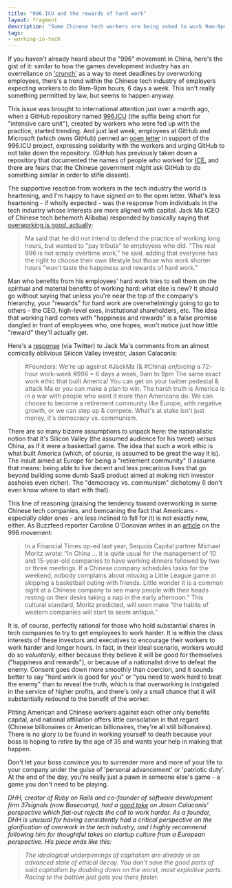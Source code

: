 ```yaml
---
title: "996.ICU and the rewards of hard work"
layout: fragment
description: "Some Chinese tech workers are being asked to work 9am-9pm, 6 days a week. Will this serve as a wake-up call for Silicon Valley to start working harder?"
tags:
- working-in-tech
---
```


If you haven't already heard about the "996" movement in China, here's the gist of it: similar to how the games development industry has an overreliance on ['crunch'](https://kotaku.com/crunch-time-why-game-developers-work-such-insane-hours-1704744577) as a way to meet deadlines by overworking employees, there's a trend within the Chinese tech industry of employers expecting workers to do 9am-9pm hours, 6 days a week. This isn't really something permitted by law, but seems to happen anyway.

This issue was brought to international attention just over a month ago, when a GitHub repository named [996.ICU](https://github.com/996icu/996.ICU) (the suffix being short for "intensive care unit"), created by workers who were fed up with the practice, started trending. And just last week, employees at GitHub and Microsoft (which owns GitHub) penned an [open letter](https://github.com/MSWorkers/support.996.ICU) in support of the 996.ICU project, expressing solidarity with the workers and urging GitHub to not take down the repository. (GitHub has previously taken down a repository that documented the names of people who worked for [ICE](https://www.theverge.com/2018/6/19/17480912/github-ice-linkedin-scraping-employees), and there are fears that the Chinese government might ask GitHub to do something similar in order to stifle dissent).

The supportive reaction from workers in the tech industry the world is heartening, and I'm happy to have signed on to the open letter. What's less heartening - if wholly expected - was the response from individuals in the tech industry whose interests are more aligned with capital. Jack Ma (CEO of Chinese tech behemoth Alibaba) responded by basically saying that [overworking is good, actually](https://www.cnn.com/2019/04/15/business/jack-ma-996-china/index.html):

> Ma said that he did not intend to defend the practice of working long hours, but wanted to "pay tribute" to employees who did.
> "The real 996 is not simply overtime work," he said, adding that everyone has the right to choose their own lifestyle but those who work shorter hours "won't taste the happiness and rewards of hard work."

Man who benefits from his employees' hard work tries to sell them on the spiritual and material benefits of working hard: what else is new? It should go without saying that unless you're near the top of the company's hierarchy, your "rewards" for hard work are overwhelmingly going to go to others - the CEO, high-level exes, institutional shareholders, etc. The idea that working hard comes with "happiness and rewards" is a false promise dangled in front of employees who, one hopes, won't notice just how little "reward" they'll actually get.

Here's a [response](https://twitter.com/Jason/status/1117871181518893056) (via Twitter) to Jack Ma's comments from an almost comically oblivious Silicon Valley investor, Jason Calacanis:

> #Founders: We're up against #JackMa (& #China) *enforcing* a 72-hour work-week
> #996 = 6 days a week, 9am to 9pm
> The same exact work ethic that built America!
> You can get on your twitter pedestal & attack Ma or you can make a plan to win.
> The harsh truth is America is in a war with people who want *it* more than Americans do.
> We can choose to become a retirement community like Europe, with negative growth, or we can step up & compete.
> What's at stake isn't just money, it's democracy vs. communism.

There are so many bizarre assumptions to unpack here: the nationalistic notion that it's Silicon Valley (the assumed audience for his tweet) _versus_ China, as if it were a basketball game. The idea that such a work ethic is what built America (which, of course, is assumed to be great the way it is). The insult aimed at Europe for being a "retirement community" (I assume that means: being able to live decent and less precarious lives that go beyond building some dumb SaaS product aimed at making rich investor assholes even richer). The "democracy vs. communism" dichotomy (I don't even know where to start with that).

This line of reasoning (praising the tendency toward overworking in some Chinese tech companies, and bemoaning the fact that Americans - especially older ones - are less inclined to fall for it) is not exactly new, either. As Buzzfeed reporter Caroline O'Donovan writes in an [article](https://www.buzzfeednews.com/article/carolineodonovan/microsoft-petition-996-icu-workweek-china) on the 996 movement:

> In a Financial Times op-ed last year, Sequoia Capital partner Michael Moritz wrote: “In China … it is quite usual for the management of 10 and 15-year-old companies to have working dinners followed by two or three meetings. If a Chinese company schedules tasks for the weekend, nobody complains about missing a Little League game or skipping a basketball outing with friends. Little wonder it is a common sight at a Chinese company to see many people with their heads resting on their desks taking a nap in the early afternoon.” This cultural standard, Moritz predicted, will soon make “the habits of western companies will start to seem antique.”

It is, of course, perfectly rational for those who hold substantial shares in tech companies to try to get employees to work harder. It is within the class interests of these investors and executives to encourage their workers to work harder and longer hours. In fact, in their ideal scenario, workers would do so _voluntarily_, either because they believe it will be good for themselves ("happiness and rewards"), or because of a nationalist drive to defeat the enemy. Consent goes down more smoothly than coercion, and it sounds better to say "hard work is good for you" or "you need to work hard to beat the enemy" than to reveal the truth, which is that overworking is instigated in the service of higher profits, and there's only a small chance that it will substantially redound to the benefit of the worker.

Pitting American and Chinese workers against each other only benefits capital, and national affiliation offers little consolation in that regard (Chinese billionaires or American billionaires, they're all still billionaires). There is no glory to be found in working yourself to death because your boss is hoping to retire by the age of 35 and wants your help in making that happen.

Don't let your boss convince you to surrender more and more of your life to your company under the guise of 'personal advancement' or 'patriotic duty'. At the end of the day, you're really just a pawn in someone else's game - a game you don't need to be playing.

_DHH, creator of Ruby on Rails and co-founder of software development firm 37signals (now Basecamp), had a [good take](https://m.signalvnoise.com/work-harder-or-the-communists-will-win/) on Jason Calacanis' perspective which flat-out rejects the call to work harder. As a founder, DHH is unusual for having consistently had a critical perspective on the glorification of overwork in the tech industry, and I highly recommend following him for thoughtful takes on startup culture from a European perspective. His piece ends like this:_

> _The ideological underpinnings of capitalism are already in an advanced state of ethical decay. You don’t save the good parts of said capitalism by doubling down on the worst, most exploitive parts. Racing to the bottom just gets you there faster._
